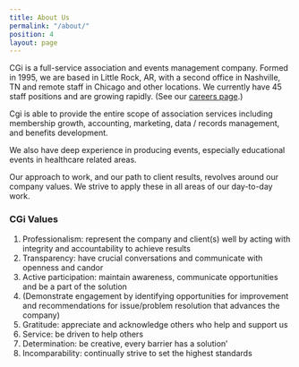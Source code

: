 ```yaml
---
title: About Us
permalink: "/about/"
position: 4
layout: page
---
```


CGi is a full-service association and events management company. Formed in 1995, we are based in
Little Rock, AR, with a second office in Nashville, TN and remote staff in Chicago and other locations. We
currently have 45 staff positions and are growing rapidly. (See our [careers page](/careers/).)

Cgi is able to provide the entire scope of association services including membership growth, accounting,
marketing, data / records management, and benefits development.

We also have deep experience in producing events, especially educational events in healthcare related
areas.

Our approach to work, and our path to client results, revolves around our company values. We strive to
apply these in all areas of our day-to-day work.

### CGi Values

1. Professionalism: represent the company and client(s) well by acting with integrity and
accountability to achieve results
2. Transparency: have crucial conversations and communicate with openness and candor
3. Active participation: maintain awareness, communicate opportunities and be a part of the
solution
1. (Demonstrate engagement by identifying opportunities for improvement and
recommendations for issue/problem resolution that advances the company)
4. Gratitude: appreciate and acknowledge others who help and support us
5. Service: be driven to help others
6. Determination: be creative, every barrier has a solution’
7. Incomparability: continually strive to set the highest standards